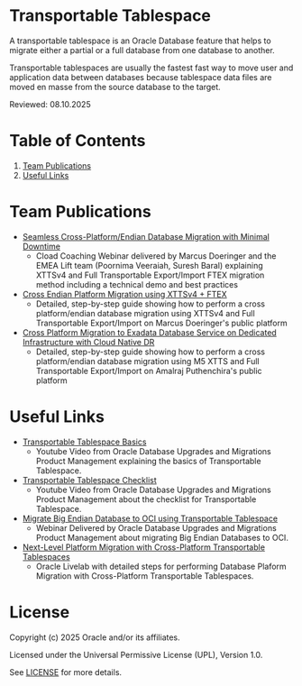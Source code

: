 # Transportable Tablespace
 
A transportable tablespace is an Oracle Database feature that helps to migrate either a partial or a full database from one database to another.

Transportable tablespaces are usually the fastest fast way to move user and application data between databases because tablespace data files are moved en masse from the source database to the target.

Reviewed: 08.10.2025
 
# Table of Contents
 
1. [Team Publications](#team-publications)
2. [Useful Links](#useful-links)

# Team Publications

- [Seamless Cross-Platform/Endian Database Migration with Minimal Downtime](https://www.youtube.com/watch?v=OUsaZoBUHBY)
  - Cload Coaching Webinar delivered by Marcus Doeringer and the EMEA Lift team (Poornima Veeraiah, Suresh Baral) explaining XTTSv4 and Full Transportable Export/Import FTEX migration method including a technical demo and best practices 
- [Cross Endian Platform Migration using XTTSv4 + FTEX](https://macsdata.com/oracle/cross-endian-platform-migration-xttsv4-ftex)
  - Detailed, step-by-step guide showing how to perform a cross platform/endian database migration using XTTSv4 and Full Transportable Export/Import on Marcus Doeringer's public platform
- [Cross Platform Migration to Exadata Database Service on Dedicated Infrastructure with Cloud Native DR](https://amalrajputhenchira.wordpress.com/2025/09/05/cross-platform-migration-to-exadata-database-service-on-dedicated-infrastructure-with-cloud-native-dr/)
  - Detailed, step-by-step guide showing how to perform a cross platform/endian database migration using M5 XTTS and Full Transportable Export/Import on Amalraj Puthenchira's public platform


# Useful Links

- [Transportable Tablespace Basics](https://youtu.be/jte-W_6tJME)
   - Youtube Video from Oracle Database Upgrades and Migrations Product Management explaining the basics of Transportable Tablespace. 
- [Transportable Tablespace Checklist](https://youtu.be/PhktQqOlNXE)
   - Youtube Video from Oracle Database Upgrades and Migrations Product Management about the checklist for Transportable Tablespace.
- [Migrate Big Endian Database to OCI using Transportable Tablespace ](https://youtu.be/dyDefQxSesI)
   - Webinar Delivered by Oracle Database Upgrades and Migrations Product Management about migrating Big Endian Databases to OCI.
- [Next-Level Platform Migration with Cross-Platform Transportable Tablespaces ](https://apexapps.oracle.com/pls/apex/r/dbpm/livelabs/view-workshop?wid=3961)
   - Oracle Livelab with detailed steps for performing Database Plaform Migration with Cross-Platform Transportable Tablespaces.
# License
 
Copyright (c) 2025 Oracle and/or its affiliates.
 
Licensed under the Universal Permissive License (UPL), Version 1.0.
 
See [LICENSE](https://github.com/oracle-devrel/technology-engineering/blob/main/LICENSE) for more details.
